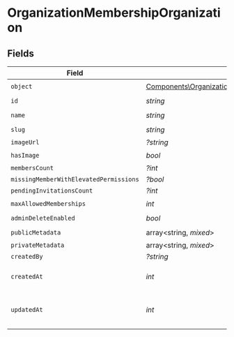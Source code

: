 # OrganizationMembershipOrganization


## Fields

| Field                                                                                                                      | Type                                                                                                                       | Required                                                                                                                   | Description                                                                                                                |
| -------------------------------------------------------------------------------------------------------------------------- | -------------------------------------------------------------------------------------------------------------------------- | -------------------------------------------------------------------------------------------------------------------------- | -------------------------------------------------------------------------------------------------------------------------- |
| `object`                                                                                                                   | [Components\OrganizationMembershipOrganizationObject](../../Models/Components/OrganizationMembershipOrganizationObject.md) | :heavy_check_mark:                                                                                                         | N/A                                                                                                                        |
| `id`                                                                                                                       | *string*                                                                                                                   | :heavy_check_mark:                                                                                                         | N/A                                                                                                                        |
| `name`                                                                                                                     | *string*                                                                                                                   | :heavy_check_mark:                                                                                                         | N/A                                                                                                                        |
| `slug`                                                                                                                     | *string*                                                                                                                   | :heavy_check_mark:                                                                                                         | N/A                                                                                                                        |
| `imageUrl`                                                                                                                 | *?string*                                                                                                                  | :heavy_minus_sign:                                                                                                         | N/A                                                                                                                        |
| `hasImage`                                                                                                                 | *bool*                                                                                                                     | :heavy_check_mark:                                                                                                         | N/A                                                                                                                        |
| `membersCount`                                                                                                             | *?int*                                                                                                                     | :heavy_minus_sign:                                                                                                         | N/A                                                                                                                        |
| `missingMemberWithElevatedPermissions`                                                                                     | *?bool*                                                                                                                    | :heavy_minus_sign:                                                                                                         | N/A                                                                                                                        |
| `pendingInvitationsCount`                                                                                                  | *?int*                                                                                                                     | :heavy_minus_sign:                                                                                                         | N/A                                                                                                                        |
| `maxAllowedMemberships`                                                                                                    | *int*                                                                                                                      | :heavy_check_mark:                                                                                                         | N/A                                                                                                                        |
| `adminDeleteEnabled`                                                                                                       | *bool*                                                                                                                     | :heavy_check_mark:                                                                                                         | N/A                                                                                                                        |
| `publicMetadata`                                                                                                           | array<string, *mixed*>                                                                                                     | :heavy_check_mark:                                                                                                         | N/A                                                                                                                        |
| `privateMetadata`                                                                                                          | array<string, *mixed*>                                                                                                     | :heavy_minus_sign:                                                                                                         | N/A                                                                                                                        |
| `createdBy`                                                                                                                | *?string*                                                                                                                  | :heavy_minus_sign:                                                                                                         | N/A                                                                                                                        |
| `createdAt`                                                                                                                | *int*                                                                                                                      | :heavy_check_mark:                                                                                                         | Unix timestamp of creation.<br/>                                                                                           |
| `updatedAt`                                                                                                                | *int*                                                                                                                      | :heavy_check_mark:                                                                                                         | Unix timestamp of last update.<br/>                                                                                        |